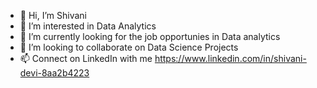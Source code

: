 - 👋 Hi, I’m Shivani
- 👀 I’m interested in Data Analytics
- 🌱 I’m currently looking for the job opportunies in Data analytics
- 💞️ I’m looking to collaborate on Data Science Projects
- 📫 Connect on LinkedIn with me https://www.linkedin.com/in/shivani-devi-8aa2b4223

<!---
Shivani86798/Shivani86798 is a ✨ special ✨ repository because its `README.md` (this file) appears on your GitHub profile.
You can click the Preview link to take a look at your changes.
--->
